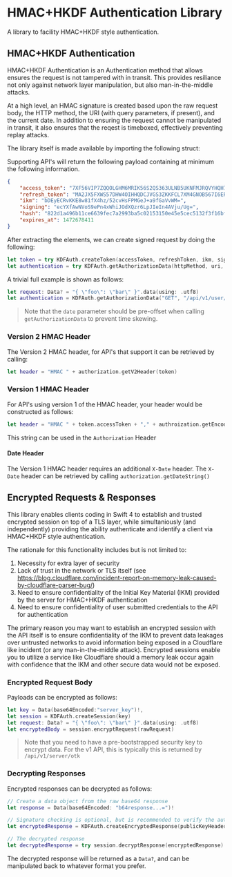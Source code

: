 # HMAC+HKDF Authentication Library

A library to facility HMAC+HKDF style authentication.

## HMAC+HKDF Authentication

HMAC+HKDF Authentication is an Authentication method that allows ensures the request is not tampered with in transit. This provides resiliance not only against network layer manipulation, but also man-in-the-middle attacks.

At a high level, an HMAC signature is created based upon the raw request body, the HTTP method, the URI (with query parameters, if present), and the current date. In addition to ensuring the request cannot be manipulated in transit, it also ensures that the reqest is timeboxed, effectively preventing replay attacks.

The library itself is made available by importing the following struct:

Supporting API's will return the following payload containing at minimum the following information.

```json
{
    "access_token": "7XF56VIP7ZQQOLGHM6MRIK56S2QS363ULNB5UKNFMJRQVYHQH7IA",
    "refresh_token": "MA2JX5FXWS57DHW4OIHHQDCJVGS3ZKKFCL7XM4GNOB567I6ER4LQ",
    "ikm": "bDEyECRvKKE8w81fX4hz/52cvHsFPMGeJ+a9fGaVvWM=",
    "signing": "ecYXfAwNVoS9ePn4xWhiJOdXQzr6LpJIeIn4AVju/Ug=",
    "hash": "822d1a496b11ce6639fec7a2993ba5c02153150e45e5cec5132f3f16bfe95149",
    "expires_at": 1472678411
}
```

After extracting the elements, we can create signed request by doing the following:

```swift
let token = try KDFAuth.createToken(accessToken, refreshToken, ikm, signing, expiresAt)
let authentication = try KDFAuth.getAuthorizationData(httpMethod, uri, token, date, requestBody)
```

A trivial full example is shown as follows:

```swift
let request: Data? = "{ \"foo\": \"bar\" }".data(using: .utf8)
let authentication = KDFAuth.getAuthorizationData("GET", "/api/v1/user/index", token, Date(), request)
```

> Note that the `date` parameter should be pre-offset when calling `getAuthorizationData` to prevent time skewing.

### Version 2 HMAC Header

The Version 2 HMAC header, for API's that support it can be retrieved by calling:

```swift
let header = "HMAC " + authorization.getV2Header(token)
```

### Version 1 HMAC Header

For API's using version 1 of the HMAC header, your header would be constructed as follows:

```swift
let header = "HMAC " + token.accessToken + "," + authroization.getEncodedHMAC() + "," + authorization.getEncodedSalt()
```

This string can be used in the `Authorization` Header

#### Date Header

The Version 1 HMAC header requires an additional `X-Date` header. The `X-Date` header can be retrieved by calling `authorization.getDateString()`

## Encrypted Requests & Responses

This library enables clients coding in Swift 4 to establish and trusted encrypted session on top of a TLS layer, while simultaniously (and independently) providing the ability authenticate and identify a client via HMAC+HKDF style authentication.

The rationale for this functionality includes but is not limited to:

1. Necessity for extra layer of security
2. Lack of trust in the network or TLS itself (see https://blog.cloudflare.com/incident-report-on-memory-leak-caused-by-cloudflare-parser-bug/)
3. Need to ensure confidentiality of the Initial Key Material (IKM) provided by the server for HMAC+HKDF authentication
4. Need to ensure confidentiality of user submitted credentials to the API for authentication

The primary reason you may want to establish an encrypted session with the API itself is to ensure confidentiality of the IKM to prevent data leakages over untrusted networks to avoid information being exposed in a Cloudflare like incident (or any man-in-the-middle attack). Encrypted sessions enable you to utilize a service like Cloudflare should a memory leak occur again with confidence that the IKM and other secure data would not be exposed.

### Encrypted Request Body

Payloads can be encrypted as follows:

```swift
let key = Data(base64Encoded:"server_key")!,
let session = KDFAuth.createSession(key)
let request: Data? = "{ \"foo\": \"bar\" }".data(using: .utf8)
let encryptedBody = session.encryptRequest(rawRequest)
```

> Note that you need to have a pre-bootstrapped security key to encrypt data. For the v1 API, this is typically this is returned by `/api/v1/server/otk`

### Decrypting Responses

Encrypted responses can be decrypted as follows:

```swift
// Create a data object from the raw base64 response
let response = Data(base64Encoded: "b64response...=")!

// Signature checking is optional, but is recommended to verify the authenticity of the response
let encryptedResponse = KDFAuth.createEncryptedResponse(publicKeyHeader, nonce, hashIdHeader, response, signatureHeader, signaturePublicKeyHeader)

// The decrypted response
let decryptedResponse = try session.decryptResponse(encryptedResponse)
```

The decrypted response will be returned as a `Data?`, and can be manipulated back to whatever format you prefer.